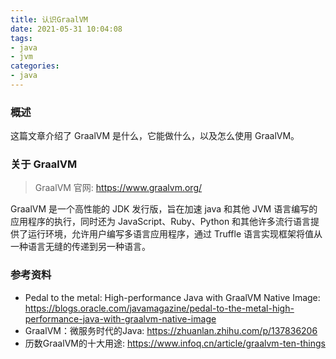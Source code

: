 ```yaml
---
title: 认识GraalVM
date: 2021-05-31 10:04:08
tags:
- java
- jvm
categories:
- java
---
```


### 概述

这篇文章介绍了 GraalVM 是什么，它能做什么，以及怎么使用 GraalVM。



<!-- more -->

### 关于 GraalVM

> GraalVM 官网: <https://www.graalvm.org/> 

GraalVM 是一个高性能的 JDK 发行版，旨在加速 java 和其他 JVM 语言编写的应用程序的执行，同时还为 JavaScript、Ruby、Python 和其他许多流行语言提供了运行环境，允许用户编写多语言应用程序，通过 Truffle 语言实现框架将值从一种语言无缝的传递到另一种语言。



### 参考资料

- Pedal to the metal: High-performance Java with GraalVM Native Image: <https://blogs.oracle.com/javamagazine/pedal-to-the-metal-high-performance-java-with-graalvm-native-image> 
- GraalVM：微服务时代的Java: <https://zhuanlan.zhihu.com/p/137836206> 
- 历数GraalVM的十大用途: <https://www.infoq.cn/article/graalvm-ten-things> 



